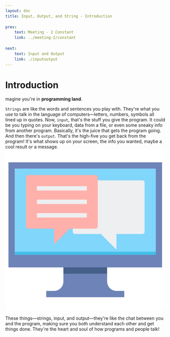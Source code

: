 ```yaml
---
layout: doc
title: Input, Output, and String - Introduction

prev:
    text: Meeting - 2 Constant
    link: ../meeting-2/constant

next:
    text: Input and Output 
    link: ./inputoutput
---
```

# Introduction 
magine you're in __programming land__.  
 
`Strings` are like the words and sentences you play with. They're what you use to talk in the language of computers—letters, numbers, symbols all lined up in quotes. Now, `input`, that's the stuff you give the program. It could be you typing on your keyboard, data from a file, or even some sneaky info from another program. Basically, it's the juice that gets the program going. And then there's `output`. That's the high-five you get back from the program! It's what shows up on your screen, the info you wanted, maybe a cool result or a message.
![meeting-3 introduction](../../assets/meeting-3-introduction.png)

These things—strings, input, and output—they're like the chat between you and the program, making sure you both understand each other and get things done. They're the heart and soul of how programs and people talk!



